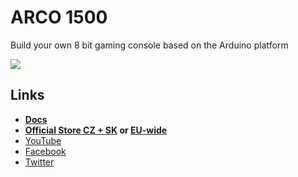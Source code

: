 # ARCO 1500

Build your own 8 bit gaming console based on the Arduino platform

![](https://github.com/MichalSkoula/arco-1500/blob/master/assets/product.jpg)

## Links
* **[Docs](https://github.com/MichalSkoula/arco-1500/wiki)**
* **[Official Store CZ + SK](https://www.bastlime.eu/c/36616-sady) or [EU-wide](https://www.shop.arco1500.com/)**
* [YouTube](https://www.youtube.com/playlist?list=PLZWNQlcHslXWuSwxoAaJYrSB9fYc1FXUI)
* [Facebook](https://www.facebook.com/bastlime/)
* [Twitter](https://twitter.com/MichalSkoula)
